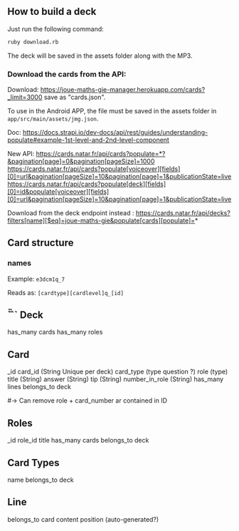 ## How to build a deck 


Just run the following command: 

```bash
ruby download.rb
```

The deck will be saved in the assets folder along with the MP3. 

### Download the cards from the API: 

Download: https://joue-maths-gie-manager.herokuapp.com/cards?_limit=3000
save as "cards.json". 

To use in the Android APP, the file must be saved in the assets folder 
in `app/src/main/assets/jmg.json`.

Doc: https://docs.strapi.io/dev-docs/api/rest/guides/understanding-populate#example-1st-level-and-2nd-level-component


New API:
https://cards.natar.fr/api/cards?populate=*?&pagination[page]=0&pagination[pageSize]=1000
https://cards.natar.fr/api/cards?populate[voiceover][fields][0]=url&pagination[pageSize]=10&pagination[page]=1&publicationState=live
https://cards.natar.fr/api/cards?populate[deck][fields][0]=id&populate[voiceover][fields][0]=url&pagination[pageSize]=10&pagination[page]=1&publicationState=live

Download from the deck endpoint instead : 
https://cards.natar.fr/api/decks?filters[name][$eq]=joue-maths-gie&populate[cards][populate]=*


## Card structure 

### names 

Example: 
`e3dcm1q_7`

Reads as: 
`[cardtype][cardlevel]q_[id]`

̏̏```
Deck 
---- 
has_many cards
has_many roles

Card 
---- 
_id 
card_id  (String Unique per deck)
card_type (type question ?)
role  (type) 
title (String)
answer (String)
tip (String)
number_in_role (String)
has_many lines
belongs_to deck 

#-> Can remove   role + card_number ar contained in ID

Roles 
----
_id 
role_id
title 
has_many cards
belongs_to deck

Card Types
---- 
name 
belongs_to deck

Line
---- 
belongs_to card
content
position (auto-generated?)
```

